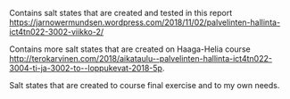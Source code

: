 Contains salt states that are created and tested in this report https://jarnowermundsen.wordpress.com/2018/11/02/palvelinten-hallinta-ict4tn022-3002-viikko-2/

Contains more salt states that are created on Haaga-Helia course http://terokarvinen.com/2018/aikataulu--palvelinten-hallinta-ict4tn022-3004-ti-ja-3002-to--loppukevat-2018-5p. 

Salt states that are created to course final exercise and to my own needs. 
